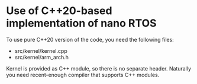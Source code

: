 Use of C++20-based implementation of nano RTOS
==============================================

To use pure C++20 version of the code, you need the following files:

 * src/kernel/kernel.cpp
 * src/kernel/arm_arch.h

Kernel is provided as C++ module, so there is no separate header. Naturally
you need recent-enough compiler that supports C++ modules.
